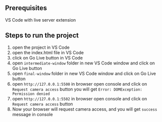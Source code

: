 ## Prerequisites

VS Code with live server extension

## Steps to run the project

1. open the project in VS Code
2. open the index.html file in VS Code
3. click on Go Live button in VS Code
4. open `intermediate-window` folder in new VS Code window and click on Go Live button
5. open `final-window` folder in new VS Code window and click on Go Live button
6. open `http://127.0.0.1:5500` in browser open console and click on `Request camera access` button you will
   get `Error: DOMException: Permission denied
   `
7. open `http://127.0.0.1:5502` in browser open console and click on `Request camera access` button
8. Now your browser will request camera access, and you will get `success` message in console


